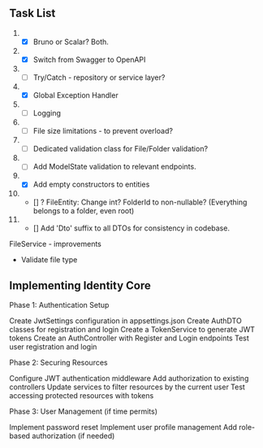 ## Task List

1. - [x] Bruno or Scalar? Both.
2. - [x] Switch from Swagger to OpenAPI
3. - [ ] Try/Catch - repository or service layer?
4. - [x] Global Exception Handler
5. - [ ] Logging
6. - [ ] File size limitations - to prevent overload?
7. - [ ] Dedicated validation class for File/Folder validation?
8. - [ ] Add ModelState validation to relevant endpoints.
9. - [x] Add empty constructors to entities
10. - [] ? FileEntity: Change int? FolderId to non-nullable? (Everything belongs to a folder, even root)
11. - [] Add 'Dto' suffix to all DTOs for consistency in codebase.

FileService - improvements

- Validate file type

## Implementing Identity Core

Phase 1: Authentication Setup

Create JwtSettings configuration in appsettings.json
Create AuthDTO classes for registration and login
Create a TokenService to generate JWT tokens
Create an AuthController with Register and Login endpoints
Test user registration and login

Phase 2: Securing Resources

Configure JWT authentication middleware
Add authorization to existing controllers
Update services to filter resources by the current user
Test accessing protected resources with tokens

Phase 3: User Management (if time permits)

Implement password reset
Implement user profile management
Add role-based authorization (if needed)
